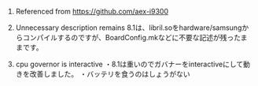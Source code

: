 
1. Referenced from https://github.com/aex-i9300

2. Unnecessary description remains 
8.1は、libril.soをhardware/samsungからコンパイルするのですが、BoardConfig.mkなどに不要な記述が残ったままです。

3. cpu governor is interactive 
・8.1は重いのでガバナーをinteractiveにして動きを改善しました。
・バッテリを食うのはしょうがない

